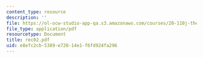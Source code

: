 ```yaml
---
content_type: resource
description: ''
file: https://ol-ocw-studio-app-qa.s3.amazonaws.com/courses/20-110j-thermodynamics-of-biomolecular-systems-fall-2005/e8efc2cb5389e72014e1f6fd924fa296_rec02.pdf
file_type: application/pdf
resourcetype: Document
title: rec02.pdf
uid: e8efc2cb-5389-e720-14e1-f6fd924fa296
---
```

